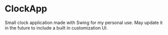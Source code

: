 # ClockApp
Small clock application made with Swing for my personal use.
May update it in the future to include a built in customization UI.
